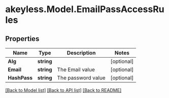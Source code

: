 # akeyless.Model.EmailPassAccessRules
## Properties

Name | Type | Description | Notes
------------ | ------------- | ------------- | -------------
**Alg** | **string** |  | [optional] 
**Email** | **string** | The Email value | [optional] 
**HashPass** | **string** | The password value | [optional] 

[[Back to Model list]](../README.md#documentation-for-models) [[Back to API list]](../README.md#documentation-for-api-endpoints) [[Back to README]](../README.md)

